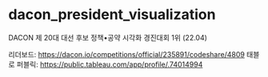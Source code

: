 # dacon_president_visualization
DACON 제 20대 대선 후보 정책•공약 시각화 경진대회 1위 (22.04)

리더보드: https://dacon.io/competitions/official/235891/codeshare/4809
태블로 퍼블릭: https://public.tableau.com/app/profile/.74014994
